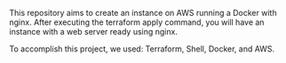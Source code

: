 This repository aims to create an instance on AWS running a Docker with nginx. After executing the terraform apply command, you will have an instance with a web server ready using nginx.

To accomplish this project, we used: Terraform, Shell, Docker, and AWS.